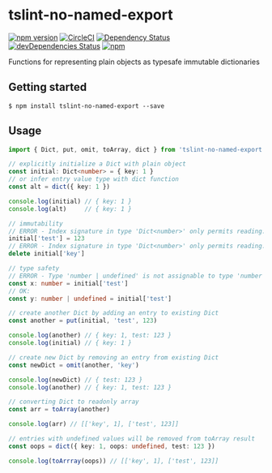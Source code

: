 # tslint-no-named-export
[![npm version](https://badge.fury.io/js/tslint-no-named-export.svg?t=1495378566925)](https://badge.fury.io/js/tslint-no-named-export)
[![CircleCI](https://circleci.com/gh/iyegoroff/tslint-no-named-export.svg?style=svg)](https://circleci.com/gh/iyegoroff/tslint-no-named-export)
[![Dependency Status](https://david-dm.org/iyegoroff/tslint-no-named-export.svg?t=1495378566925)](https://david-dm.org/iyegoroff/tslint-no-named-export)
[![devDependencies Status](https://david-dm.org/iyegoroff/tslint-no-named-export/dev-status.svg)](https://david-dm.org/iyegoroff/tslint-no-named-export?type=dev)
[![npm](https://img.shields.io/npm/l/express.svg?t=1495378566925)](https://www.npmjs.com/package/tslint-no-named-export)

Functions for representing plain objects as typesafe immutable dictionaries

## Getting started

`$ npm install tslint-no-named-export --save`

## Usage

```typescript
import { Dict, put, omit, toArray, dict } from 'tslint-no-named-export'

// explicitly initialize a Dict with plain object
const initial: Dict<number> = { key: 1 }
// or infer entry value type with dict function
const alt = dict({ key: 1 })

console.log(initial) // { key: 1 }
console.log(alt)     // { key: 1 }

// immutability
// ERROR - Index signature in type 'Dict<number>' only permits reading:
initial['test'] = 123
// ERROR - Index signature in type 'Dict<number>' only permits reading:
delete initial['key']

// type safety
// ERROR - Type 'number | undefined' is not assignable to type 'number':
const x: number = initial['test']
// OK:
const y: number | undefined = initial['test']

// create another Dict by adding an entry to existing Dict
const another = put(initial, 'test', 123)

console.log(another) // { key: 1, test: 123 }
console.log(initial) // { key: 1 }

// create new Dict by removing an entry from existing Dict
const newDict = omit(another, 'key')

console.log(newDict) // { test: 123 }
console.log(another) // { key: 1, test: 123 }

// converting Dict to readonly array
const arr = toArray(another)

console.log(arr) // [['key', 1], ['test', 123]]

// entries with undefined values will be removed from toArray result
const oops = dict({ key: 1, oops: undefined, test: 123 })

console.log(toArrray(oops)) // [['key', 1], ['test', 123]]

```
